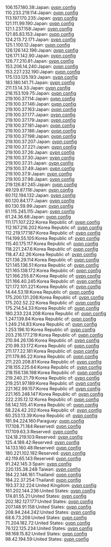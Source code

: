 106.157.180.38:Japan: [ovpn config](vpn/106_157_180_38.ovpn)  
110.233.219.114:Japan: [ovpn config](vpn/110_233_219_114.ovpn)  
113.197.170.235:Japan: [ovpn config](vpn/113_197_170_235.ovpn)  
121.111.99.190:Japan: [ovpn config](vpn/121_111_99_190.ovpn)  
121.1.237.158:Japan: [ovpn config](vpn/121_1_237_158.ovpn)  
121.85.83.153:Japan: [ovpn config](vpn/121_85_83_153.ovpn)  
124.213.72.171:Japan: [ovpn config](vpn/124_213_72_171.ovpn)  
125.1.100.12:Japan: [ovpn config](vpn/125_1_100_12.ovpn)  
126.126.142.196:Japan: [ovpn config](vpn/126_126_142_196.ovpn)  
126.171.142.90:Japan: [ovpn config](vpn/126_171_142_90.ovpn)  
126.77.210.81:Japan: [ovpn config](vpn/126_77_210_81.ovpn)  
153.206.14.240:Japan: [ovpn config](vpn/153_206_14_240.ovpn)  
153.227.232.190:Japan: [ovpn config](vpn/153_227_232_190.ovpn)  
175.133.125.193:Japan: [ovpn config](vpn/175_133_125_193.ovpn)  
183.180.141.71:Japan: [ovpn config](vpn/183_180_141_71.ovpn)  
211.13.14.33:Japan: [ovpn config](vpn/211_13_14_33.ovpn)  
216.153.109.75:Japan: [ovpn config](vpn/216_153_109_75.ovpn)  
219.100.37.114:Japan: [ovpn config](vpn/219_100_37_114.ovpn)  
219.100.37.146:Japan: [ovpn config](vpn/219_100_37_146.ovpn)  
219.100.37.163:Japan: [ovpn config](vpn/219_100_37_163.ovpn)  
219.100.37.177:Japan: [ovpn config](vpn/219_100_37_177.ovpn)  
219.100.37.179:Japan: [ovpn config](vpn/219_100_37_179.ovpn)  
219.100.37.181:Japan: [ovpn config](vpn/219_100_37_181.ovpn)  
219.100.37.186:Japan: [ovpn config](vpn/219_100_37_186.ovpn)  
219.100.37.198:Japan: [ovpn config](vpn/219_100_37_198.ovpn)  
219.100.37.207:Japan: [ovpn config](vpn/219_100_37_207.ovpn)  
219.100.37.221:Japan: [ovpn config](vpn/219_100_37_221.ovpn)  
219.100.37.26:Japan: [ovpn config](vpn/219_100_37_26.ovpn)  
219.100.37.30:Japan: [ovpn config](vpn/219_100_37_30.ovpn)  
219.100.37.31:Japan: [ovpn config](vpn/219_100_37_31.ovpn)  
219.100.37.49:Japan: [ovpn config](vpn/219_100_37_49.ovpn)  
219.100.37.9:Japan: [ovpn config](vpn/219_100_37_9.ovpn)  
219.100.37.98:Japan: [ovpn config](vpn/219_100_37_98.ovpn)  
219.126.87.245:Japan: [ovpn config](vpn/219_126_87_245.ovpn)  
49.129.87.118:Japan: [ovpn config](vpn/49_129_87_118.ovpn)  
60.112.194.132:Japan: [ovpn config](vpn/60_112_194_132.ovpn)  
60.120.84.177:Japan: [ovpn config](vpn/60_120_84_177.ovpn)  
60.130.59.99:Japan: [ovpn config](vpn/60_130_59_99.ovpn)  
61.115.245.115:Japan: [ovpn config](vpn/61_115_245_115.ovpn)  
61.24.36.68:Japan: [ovpn config](vpn/61_24_36_68.ovpn)  
111.171.107.222:Korea Republic of: [ovpn config](vpn/111_171_107_222.ovpn)  
112.167.216.202:Korea Republic of: [ovpn config](vpn/112_167_216_202.ovpn)  
112.219.177.187:Korea Republic of: [ovpn config](vpn/112_219_177_187.ovpn)  
114.199.55.105:Korea Republic of: [ovpn config](vpn/114_199_55_105.ovpn)  
115.40.175.117:Korea Republic of: [ovpn config](vpn/115_40_175_117.ovpn)  
118.221.247.6:Korea Republic of: [ovpn config](vpn/118_221_247_6.ovpn)  
118.47.42.26:Korea Republic of: [ovpn config](vpn/118_47_42_26.ovpn)  
121.136.29.114:Korea Republic of: [ovpn config](vpn/121_136_29_114.ovpn)  
121.145.136.51:Korea Republic of: [ovpn config](vpn/121_145_136_51.ovpn)  
121.165.138.172:Korea Republic of: [ovpn config](vpn/121_165_138_172.ovpn)  
121.166.255.87:Korea Republic of: [ovpn config](vpn/121_166_255_87.ovpn)  
121.166.40.245:Korea Republic of: [ovpn config](vpn/121_166_40_245.ovpn)  
121.172.101.221:Korea Republic of: [ovpn config](vpn/121_172_101_221.ovpn)  
14.44.53.18:Korea Republic of: [ovpn config](vpn/14_44_53_18.ovpn)  
175.200.131.208:Korea Republic of: [ovpn config](vpn/175_200_131_208.ovpn)  
175.202.52.22:Korea Republic of: [ovpn config](vpn/175_202_52_22.ovpn)  
175.214.54.33:Korea Republic of: [ovpn config](vpn/175_214_54_33.ovpn)  
180.233.224.208:Korea Republic of: [ovpn config](vpn/180_233_224_208.ovpn)  
1.247.139.84:Korea Republic of: [ovpn config](vpn/1_247_139_84.ovpn)  
1.249.214.83:Korea Republic of: [ovpn config](vpn/1_249_214_83.ovpn)  
1.253.196.10:Korea Republic of: [ovpn config](vpn/1_253_196_10.ovpn)  
203.216.177.219:Korea Republic of: [ovpn config](vpn/203_216_177_219.ovpn)  
210.94.26.136:Korea Republic of: [ovpn config](vpn/210_94_26_136.ovpn)  
210.99.33.172:Korea Republic of: [ovpn config](vpn/210_99_33_172.ovpn)  
211.177.22.181:Korea Republic of: [ovpn config](vpn/211_177_22_181.ovpn)  
211.179.86.22:Korea Republic of: [ovpn config](vpn/211_179_86_22.ovpn)  
211.220.208.81:Korea Republic of: [ovpn config](vpn/211_220_208_81.ovpn)  
218.155.225.64:Korea Republic of: [ovpn config](vpn/218_155_225_64.ovpn)  
218.156.136.198:Korea Republic of: [ovpn config](vpn/218_156_136_198.ovpn)  
219.240.21.79:Korea Republic of: [ovpn config](vpn/219_240_21_79.ovpn)  
219.251.97.189:Korea Republic of: [ovpn config](vpn/219_251_97_189.ovpn)  
221.162.99.157:Korea Republic of: [ovpn config](vpn/221_162_99_157.ovpn)  
221.165.248.147:Korea Republic of: [ovpn config](vpn/221_165_248_147.ovpn)  
222.235.12.12:Korea Republic of: [ovpn config](vpn/222_235_12_12.ovpn)  
58.142.105.41:Korea Republic of: [ovpn config](vpn/58_142_105_41.ovpn)  
58.224.42.202:Korea Republic of: [ovpn config](vpn/58_224_42_202.ovpn)  
60.253.13.39:Korea Republic of: [ovpn config](vpn/60_253_13_39.ovpn)  
181.94.224.160:Paraguay: [ovpn config](vpn/181_94_224_160.ovpn)  
117.108.71.184:Reserved: [ovpn config](vpn/117_108_71_184.ovpn)  
117.109.63.3:Reserved: [ovpn config](vpn/117_109_63_3.ovpn)  
124.18.219.103:Reserved: [ovpn config](vpn/124_18_219_103.ovpn)  
125.4.189.42:Reserved: [ovpn config](vpn/125_4_189_42.ovpn)  
14.133.160.48:Reserved: [ovpn config](vpn/14_133_160_48.ovpn)  
180.221.102.192:Reserved: [ovpn config](vpn/180_221_102_192.ovpn)  
42.119.65.143:Reserved: [ovpn config](vpn/42_119_65_143.ovpn)  
91.242.145.3:Spain: [ovpn config](vpn/91_242_145_3.ovpn)  
220.135.38.248:Taiwan: [ovpn config](vpn/220_135_38_248.ovpn)  
184.22.146.161:Thailand: [ovpn config](vpn/184_22_146_161.ovpn)  
184.22.37.254:Thailand: [ovpn config](vpn/184_22_37_254.ovpn)  
193.37.32.224:United Kingdom: [ovpn config](vpn/193_37_32_224.ovpn)  
161.202.144.236:United States: [ovpn config](vpn/161_202_144_236.ovpn)  
174.81.55.21:United States: [ovpn config](vpn/174_81_55_21.ovpn)  
202.182.127.177:United States: [ovpn config](vpn/202_182_127_177.ovpn)  
207.148.91.158:United States: [ovpn config](vpn/207_148_91_158.ovpn)  
208.94.244.242:United States: [ovpn config](vpn/208_94_244_242.ovpn)  
68.6.73.208:United States: [ovpn config](vpn/68_6_73_208.ovpn)  
71.204.182.72:United States: [ovpn config](vpn/71_204_182_72.ovpn)  
76.122.125.234:United States: [ovpn config](vpn/76_122_125_234.ovpn)  
98.168.15.82:United States: [ovpn config](vpn/98_168_15_82.ovpn)  
98.42.194.59:United States: [ovpn config](vpn/98_42_194_59.ovpn)  
